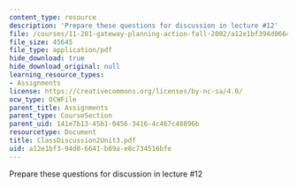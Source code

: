 ```yaml
---
content_type: resource
description: 'Prepare these questions for discussion in lecture #12'
file: /courses/11-201-gateway-planning-action-fall-2002/a12e1bf394d06641b89ae8c734516bfe_ClassDiscussion2Unit3.pdf
file_size: 45645
file_type: application/pdf
hide_download: true
hide_download_original: null
learning_resource_types:
- Assignments
license: https://creativecommons.org/licenses/by-nc-sa/4.0/
ocw_type: OCWFile
parent_title: Assignments
parent_type: CourseSection
parent_uid: 141e7b13-45b1-0456-3416-4c467c48896b
resourcetype: Document
title: ClassDiscussion2Unit3.pdf
uid: a12e1bf3-94d0-6641-b89a-e8c734516bfe
---
```

Prepare these questions for discussion in lecture #12